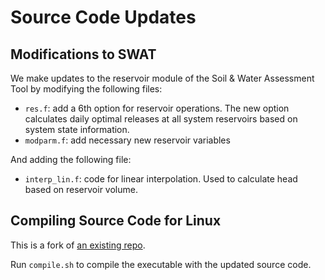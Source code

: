 # Source Code Updates

## Modifications to SWAT 
We make updates to the reservoir module of the Soil & Water Assessment Tool by modifying the following files:
* `res.f`: add a 6th option for reservoir operations. The new option calculates daily optimal releases at all system reservoirs based on system state information.
* `modparm.f`: add necessary new reservoir variables 

And adding the following file:
* `interp_lin.f`: code for linear interpolation. Used to calculate head based on reservoir volume. 

## Compiling Source Code for Linux
This is a fork of [an existing repo](https://github.com/WatershedModels/SWAT).

Run `compile.sh` to compile the executable with the updated source code. 
